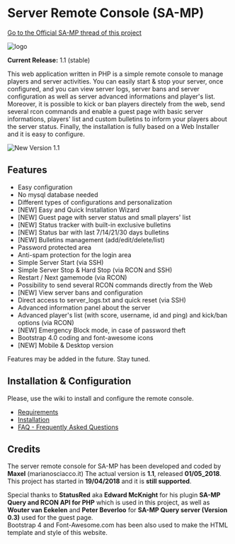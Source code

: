 # Server Remote Console (SA-MP)

[Go to the Official SA-MP thread of this project](http://forum.sa-mp.com/showthread.php?t=652832)

![logo](https://i.imgur.com/gfzshsv.png) 

**Current Release:** 1.1 (stable)

This web application written in PHP is a simple remote console to manage players and server activities. You can easily start & stop your server, once configured, and you can view server logs, server bans and server configuration as well as server advanced informations and player's list. Moreover, it is possible to kick or ban players directely from the web, send several rcon commands and enable a guest page with basic server informations, players' list and custom bulletins to inform your players about the server status.
Finally, the installation is fully based on a Web Installer and it is easy to configure.


![New Version 1.1](https://i.imgur.com/IrFZCuH.png)


## Features


- Easy configuration
- No mysql database needed
- Different types of configurations and personalization
- [NEW] Easy and Quick Installation Wizard
- [NEW] Guest page with server status and small players' list
- [NEW] Status tracker with built-in exclusive bulletins
- [NEW] Status bar with last 7/14/21/30 days bulletins
- [NEW] Bulletins management (add/edit/delete/list)
- Password protected area
- Anti-spam protection for the login area
- Simple Server Start (via SSH)
- Simple Server Stop & Hard Stop (via RCON and SSH)
- Restart / Next gamemode (via RCON)
- Possibility to send several RCON commands directly from the Web
- [NEW] View server bans and configuration
- Direct access to server_logs.txt and quick reset (via SSH)
- Advanced information panel about the server
- Advanced player's list (with score, username, id and ping) and kick/ban options (via RCON)
- [NEW] Emergency Block mode, in case of password theft 
- Bootstrap 4.0 coding and font-awesome icons
- [NEW] Mobile & Desktop version


Features may be added in the future. Stay tuned.



## Installation & Configuration

Please, use the wiki to install and configure the remote console. 
* [Requirements](https://github.com/Maxelweb/ServerRemoteConsoleSAMP/wiki/Requirements)
* [Installation](https://github.com/Maxelweb/ServerRemoteConsoleSAMP/wiki/Installation)
* [FAQ - Frequently Asked Questions](https://github.com/Maxelweb/ServerRemoteConsoleSAMP/wiki/FAQ)


## Credits

The server remote console for SA-MP has been developed and coded by **Maxel** (marianosciacco.it)
The actual version is **1.1**, released __01/05_2018__.
This project has started in __19/04/2018__ and it is __still supported__. 

Special thanks to __StatusRed__ aka __Edward McKnight__ for his plugin **SA-MP Query and RCON API for PHP** which is used in this project, as well as __Wouter van Eekelen__ and __Peter Beverloo__ for **SA-MP Query server (Version 0.3)** used for the guest page.  
Bootstrap 4 and Font-Awesome.com has been also used to make the HTML template and style of this website.

